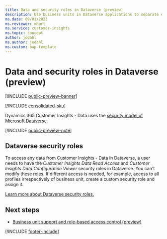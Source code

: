 ```yaml
---
title: Data and security roles in Dataverse (preview)
description: Use business units in Dataverse applications to separate data and leverage the Dataverse security model for Customer Insights - Data.
ms.date: 09/01/2023
ms.reviewer: mhart
ms.service: customer-insights
ms.topic: concept
author: jodahl
ms.author: jodahl
ms.custom: bap-template
---
```


# Data and security roles in Dataverse (preview)

[!INCLUDE [public-preview-banner](includes/public-preview-banner.md)]

[!INCLUDE [consolidated-sku](./includes/consolidated-sku.md)]

Dynamics 365 Customer Insights - Data uses the [security model of Microsoft Dataverse](/power-platform/admin/wp-security-cds).

[!INCLUDE [public-preview-note](includes/public-preview-note.md)]

## Dataverse security roles

To access any data from Customer Insights - Data in Dataverse, a user needs to have the *Customer Insights Data Read Access* and *Customer Insights Data Configuration Viewer* security roles in Dataverse. You can't modify these roles. If different access is needed, for example, access to all profiles irrespectively of business unit, create a custom security role and assign it.

[Learn more about Dataverse security roles.](/power-platform/admin/database-security)

## Next steps

- [Business unit support and role-based access control (preview)](business-units-data-separation.md)

[!INCLUDE [footer-include](includes/footer-banner.md)]
